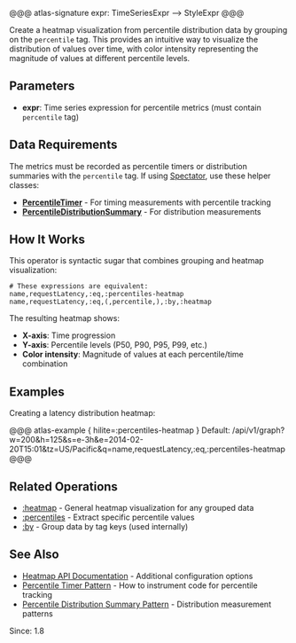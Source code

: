 @@@ atlas-signature
expr: TimeSeriesExpr
-->
StyleExpr
@@@

Create a heatmap visualization from percentile distribution data by grouping on the `percentile` tag.
This provides an intuitive way to visualize the distribution of values over time, with color intensity
representing the magnitude of values at different percentile levels.

## Parameters

* **expr**: Time series expression for percentile metrics (must contain `percentile` tag)

## Data Requirements

The metrics must be recorded as percentile timers or distribution summaries with the `percentile` tag.
If using [Spectator][spectator], use these helper classes:

* **[PercentileTimer][PercentileTimer]** - For timing measurements with percentile tracking
* **[PercentileDistributionSummary][PercentileDistributionSummary]** - For distribution measurements

## How It Works

This operator is syntactic sugar that combines grouping and heatmap visualization:

```
# These expressions are equivalent:
name,requestLatency,:eq,:percentiles-heatmap
name,requestLatency,:eq,(,percentile,),:by,:heatmap
```

The resulting heatmap shows:
- **X-axis**: Time progression
- **Y-axis**: Percentile levels (P50, P90, P95, P99, etc.)
- **Color intensity**: Magnitude of values at each percentile/time combination

## Examples

Creating a latency distribution heatmap:

@@@ atlas-example { hilite=:percentiles-heatmap }
Default: /api/v1/graph?w=200&h=125&s=e-3h&e=2014-02-20T15:01&tz=US/Pacific&q=name,requestLatency,:eq,:percentiles-heatmap
@@@

## Related Operations

* [:heatmap](heatmap.md) - General heatmap visualization for any grouped data
* [:percentiles](percentiles.md) - Extract specific percentile values
* [:by](by.md) - Group data by tag keys (used internally)

## See Also

* [Heatmap API Documentation](../../api/graph/heatmap.md#percentiles) - Additional configuration options
* [Percentile Timer Pattern][PercentileTimer] - How to instrument code for percentile tracking
* [Percentile Distribution Summary Pattern][PercentileDistributionSummary] - Distribution measurement patterns

[spectator]: ../../spectator/index.md
[PercentileTimer]: ../../spectator/patterns/percentile-timer.md
[PercentileDistributionSummary]: ../../spectator/patterns/percentile-dist-summary.md

Since: 1.8
